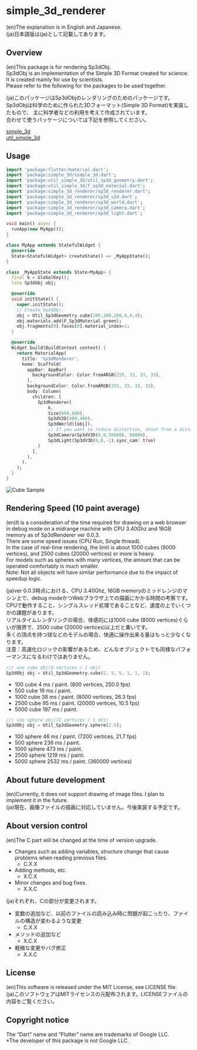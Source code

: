 # simple_3d_renderer

(en)The explanation is in English and Japanese.  
(ja)日本語版は(ja)として記載してあります。

## Overview
(en)This package is for rendering Sp3dObj.  
Sp3dObj is an implementation of the Simple 3D Format created for science.
It is created mainly for use by scientists.  
Please refer to the following for the packages to be used together.  

(ja)このパッケージはSp3dObjのレンダリングのためのパッケージです。  
Sp3dObjは科学のために作られた3Dフォーマット(Simple 3D Format)を実装したもので、
主に科学者などの利用を考えて作成されています。  
合わせて使うパッケージについては下記を参照してください。  

[simple_3d](https://pub.dev/packages/simple_3d)  
[util_simple_3d](https://pub.dev/packages/util_simple_3d)  

## Usage
```dart
import 'package:flutter/material.dart';
import 'package:simple_3d/simple_3d.dart';
import 'package:util_simple_3d/util_sp3d_geometry.dart';
import 'package:util_simple_3d/f_sp3d_material.dart';
import 'package:simple_3d_renderer/sp3d_renderer.dart';
import 'package:simple_3d_renderer/sp3d_v2d.dart';
import 'package:simple_3d_renderer/sp3d_world.dart';
import 'package:simple_3d_renderer/sp3d_camera.dart';
import 'package:simple_3d_renderer/sp3d_light.dart';

void main() async {
  runApp(new MyApp());
}

class MyApp extends StatefulWidget {
  @override
  State<StatefulWidget> createState() => _MyAppState();
}

class _MyAppState extends State<MyApp> {
  final k = GlobalKey();
  late Sp3dObj obj;

  @override
  void initState() {
    super.initState();
    // Create Sp3dObj.
    obj = Util_Sp3dGeometry.cube(200,200,200,4,4,4);
    obj.materials.add(F_Sp3dMaterial.green);
    obj.fragments[0].faces[0].material_index=1;
  }

  @override
  Widget build(BuildContext context) {
    return MaterialApp(
      title: 'Sp3dRenderer',
      home: Scaffold(
        appBar: AppBar(
          backgroundColor: Color.fromARGB(255, 33, 33, 33),
        ),
        backgroundColor: Color.fromARGB(255, 33, 33, 33),
        body: Column(
          children: [
            Sp3dRenderer(
                k,
                Size(800,800),
                Sp3dV2D(400,400),
                Sp3dWorld([obj]),
                // If you want to reduce distortion, shoot from a distance at high magnification.
                Sp3dCamera(Sp3dV3D(0,0,30000), 60000),
                Sp3dLight(Sp3dV3D(0,0,-1),sync_cam: true)
            )
          ],
        ),
      ),
    );
  }
}
```
![Cube Sample](https://raw.githubusercontent.com/MasahideMori1111/simple_3d_images/main/Util_Sp3dGeometry/cube_sample1.png "Cube Sample")
## Rendering Speed (10 paint average)
(en)It is a consideration of the time required for drawing on a web browser 
in debug mode on a midrange machine with CPU 3.40Ghz and 16GB memory as of Sp3dRenderer ver 0.0.3.  
There are some speed issues (CPU Run, Single thread).  
In the case of real-time rendering, the limit is about 1000 cubes (8000 vertices), and 2500 cubes (20000 vertices) or more is heavy.  
For models such as spheres with many vertices, the amount that can be operated comfortably is much smaller.  
Note: Not all objects will have similar performance due to the impact of speedup logic.  

(ja)ver 0.0.3時点における、CPU 3.40Ghz, 16GB memoryのミッドレンジのマシン上で、debug modeかつWebブラウザ上での描画にかかる時間の考察です。  
CPUで動作すること、シングルスレッド処理であることなど、速度の上でいくつかの課題があります。  
リアルタイムレンダリングの場合、体感的には1000 cube (8000 vertices)ぐらいが限界で、2500 cube (20000 vertices)以上だと重いです。  
多くの頂点を持つ球などのモデルの場合、快適に操作出来る量はもっと少なくなります。  
注意：高速化ロジックの影響があるため、どんなオブジェクトでも同様なパフォーマンスになるわけではありません。  
```dart
/// use cube obj(8 vertices / 1 obj)
Sp3dObj obj = Util_Sp3dGeometry.cube(5, 5, 5, 1, 1, 1);
```
- 100 cube 4 ms / paint. (800 vertices, 250.0 fps)
- 500 cube 19 ms / paint.
- 1000 cube 38 ms / paint. (8000 vertices, 26.3 fps)
- 2500 cube 95 ms / paint. (20000 vertices, 10.5 fps)
- 5000 cube 197 ms / paint.
```dart
/// use sphere obj(72 vertices / 1 obj)
Sp3dObj obj = Util_Sp3dGeometry.sphere(2.5);
```
- 100 sphere 46 ms / paint. (7200 vertices, 21.7 fps)
- 500 sphere 236 ms / paint.
- 1000 sphere 473 ms / paint.
- 2500 sphere 1219 ms / paint.
- 5000 sphere 2532 ms / paint. (360000 vertices)

## About future development
(en)Currently, it does not support drawing of image files. I plan to implement it in the future.  
(ja)現在、画像ファイルの描画に対応していません。今後実装する予定です。

## About version control
(en)The C part will be changed at the time of version upgrade.  
- Changes such as adding variables, structure change that cause problems when reading previous files.
    - C.X.X
- Adding methods, etc.
    - X.C.X
- Minor changes and bug fixes.
    - X.X.C

(ja)それぞれ、Cの部分が変更されます。  
- 変数の追加など、以前のファイルの読み込み時に問題が起こったり、ファイルの構造が変わるような変更
    - C.X.X
- メソッドの追加など
    - X.C.X
- 軽微な変更やバグ修正
    - X.X.C

## License
(en)This software is released under the MIT License, see LICENSE file.  
(ja)このソフトウェアはMITライセンスの元配布されます。LICENSEファイルの内容をご覧ください。

## Copyright notice
The “Dart” name and “Flutter” name are trademarks of Google LLC.  
*The developer of this package is not Google LLC.